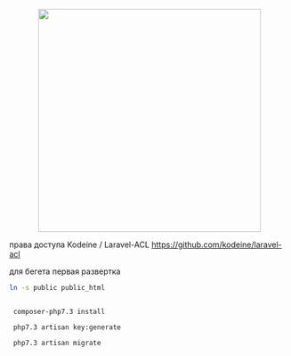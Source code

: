 <p align="center"><a href="https://laravel.com" target="_blank"><img src="https://raw.githubusercontent.com/laravel/art/master/logo-lockup/5%20SVG/2%20CMYK/1%20Full%20Color/laravel-logolockup-cmyk-red.svg" width="400"></a></p>


права доступа 
Kodeine / Laravel-ACL https://github.com/kodeine/laravel-acl



для бегета первая развертка
```bash
ln -s public public_html
```

```$xslt

 composer-php7.3 install

 php7.3 artisan key:generate

 php7.3 artisan migrate
```
